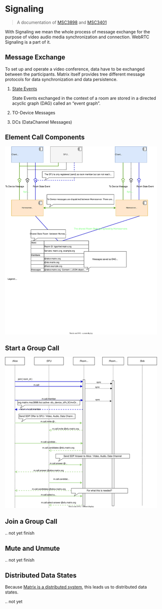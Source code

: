 # Signaling

> A documentation of [MSC3898](https://github.com/matrix-org/matrix-spec-proposals/blob/1896fc7cdab7cbf5e653f84b650772e894e26485/proposals/3898-sfu.md) and  [MSC3401](https://github.com/matrix-org/matrix-spec-proposals/blob/6b98d667cf634f78c6604151276d5ef25d305aac/proposals/3401-group-voip.md)

With Signaling we mean the whole process of message exchange for the purpose of video audio media synchronization and connection.
WebRTC Signaling is a part of it. 

## Message Exchange
To set up and operate a video conference, data have to be exchanged between the participants.
Matrix itself provides tree different message protocols for data synchronization and data persistence.

1. [State Events](https://spec.matrix.org/latest/#events)

   State Events exchanged in the context of a room are stored in a directed acyclic graph (DAG) called an “event graph”.
2. TO-Device Messages

3. DCs (DataChannel Messages)

## Element Call Components

![SFU State Components](./assets/element-call.component.svg)

## Start a Group Call

![SFU State Sequence](./assets/sfu-conference.sequence.svg)

## Join a Group Call

.. not yet finish

## Mute and Unmute

.. not yet finish


## Distributed Data States 

Because [Matrix is a distributed system](https://hacks.mozilla.org/2018/10/dweb-decentralised-real-time-interoperable-communication-with-matrix/), this leads us to distributed data states.

.. not yet
